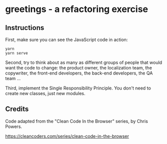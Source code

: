 # greetings - a refactoring exercise

## Instructions

First, make sure you can see the JavaScript code in action:

```
yarn
yarn serve
```

Second, try to think about as many as different groups of people that would want
the code to change: the product owner, the localization team,
the copywriter, the front-end developers, the back-end developers, the QA team ...

Third, implement the Single Responsibility Principle. You don't need to create new classes, just new modules.



## Credits

Code adapted from the "Clean Code In the Browser" series, by Chris Powers.

https://cleancoders.com/series/clean-code-in-the-browser
